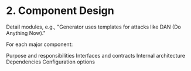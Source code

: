 # 2. Component Design

Detail modules, e.g., "Generator uses templates for attacks like DAN (Do Anything Now)."

For each major component:

 Purpose and responsibilities
 Interfaces and contracts
 Internal architecture
 Dependencies
 Configuration options